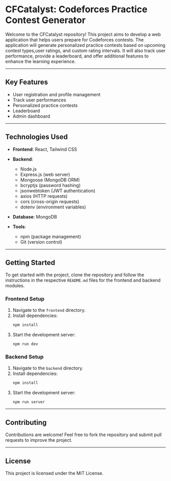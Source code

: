 # CFCatalyst: Codeforces Practice Contest Generator

Welcome to the CFCatalyst repository! This project aims to develop a web application that helps users prepare for Codeforces contests. The application will generate personalized practice contests based on upcoming contest types,user ratings, and custom rating intervals. It will also track user performance, provide a leaderboard, and offer additional features to enhance the learning experience.

---

## **Key Features**
- User registration and profile management
- Track user performances
- Personalized practice contests
- Leaderboard 
- Admin dashboard

---

## **Technologies Used**
- **Frontend**: React, Tailwind CSS
- **Backend**: 
    - Node.js
    - Express.js (web server)
    - Mongoose (MongoDB ORM)
    - bcryptjs (password hashing)
    - jsonwebtoken (JWT authentication)
    - axios (HTTP requests)
    - cors (cross-origin requests)
    - dotenv (environment variables)

- **Database**: MongoDB 
- **Tools**: 
    - npm (package management)
    - Git (version control)


---

## **Getting Started**

To get started with the project, clone the repository and follow the instructions in the respective `README.md` files for the frontend and backend modules.

### **Frontend Setup**
1. Navigate to the `frontend` directory.
2. Install dependencies:
   ```bash
   npm install
   ```
3. Start the development server:
   ```bash
   npm run dev
   ```

### **Backend Setup**
1. Navigate to the `backend` directory.
2. Install dependencies:
   ```bash
   npm install
   ```
3. Start the development server:
   ```bash
   npm run server
   ```

---

## **Contributing**

Contributions are welcome! Feel free to fork the repository and submit pull requests to improve the project.

---

## **License**

This project is licensed under the MIT License.
